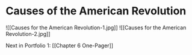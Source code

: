 # Causes of the American Revolution

![[Causes for the American Revolution-1.jpg]]
![[Causes for the American Revolution-2.jpg]]


Next in Portfolio 1: [[Chapter 6 One-Pager]]

